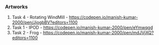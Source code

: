 ### Artworks

1. Task 4 - Rotating WindMill - https://codepen.io/manish-kumar-2000/pen/JjogbBV?editors=1100
2. Task 1 - IPOD - https://codepen.io/manish-kumar-2000/pen/eYmwqgd
3. Task 2 - Frog - https://codepen.io/manish-kumar-2000/pen/mdJVjXQ?editors=1100
